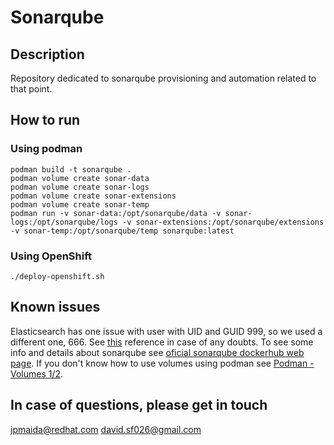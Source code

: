 # Sonarqube

## Description
Repository dedicated to sonarqube provisioning and automation related to that point.

## How to run

### Using podman
```
podman build -t sonarqube .
podman volume create sonar-data
podman volume create sonar-logs
podman volume create sonar-extensions
podman volume create sonar-temp
podman run -v sonar-data:/opt/sonarqube/data -v sonar-logs:/opt/sonarqube/logs -v sonar-extensions:/opt/sonarqube/extensions -v sonar-temp:/opt/sonarqube/temp sonarqube:latest
```

### Using OpenShift
```
./deploy-openshift.sh
```

## Known issues
Elasticsearch has one issue with user with UID and GUID 999, so we used a different one, 666. See [this](https://community.sonarsource.com/t/sonarqube-server-not-working-giving-accessdeniedexception/18208) reference in case of any doubts. To see some info and details about sonarqube see [oficial sonarqube dockerhub web page](https://hub.docker.com/_/sonarqube). If you don't know how to use volumes using podman see [Podman - Volumes 1/2](https://blog.while-true-do.io/podman-volumes-1/).

## In case of questions, please get in touch
jpmaida@redhat.com
david.sf026@gmail.com
